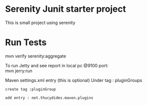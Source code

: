 # Serenity Junit starter project
This is small project using serenity 

# Run Tests 
mvn verify serenity:aggregate


To run Jetty and see report in local pc @9100 port:  
mvn jerry:run 


Maven settings.xml entry (this is optional) 
Under tag : pluginGroups 

    create tag :pluginGroup
    
    add entry : net.thucydides.maven.plugins

